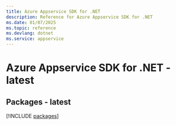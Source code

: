 ```yaml
---
title: Azure Appservice SDK for .NET
description: Reference for Azure Appservice SDK for .NET
ms.date: 01/07/2025
ms.topic: reference
ms.devlang: dotnet
ms.service: appservice
---
```

# Azure Appservice SDK for .NET - latest
## Packages - latest
[!INCLUDE [packages](appservice-index.md)]